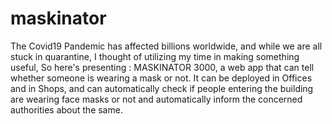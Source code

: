 # maskinator
The Covid19 Pandemic has affected billions worldwide, and while we are all stuck in quarantine, I thought of utilizing my time in making something useful, 
So here's presenting : MASKINATOR 3000, a web app that can tell whether someone is wearing a mask or not. It can be deployed in Offices and in Shops, and can automatically check if people entering the building are wearing face masks or not and automatically inform the concerned authorities about the same.

